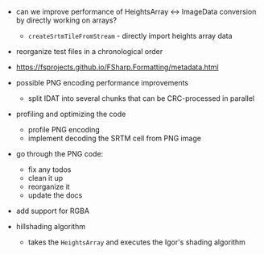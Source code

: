 ﻿- can we improve performance of HeightsArray <-> ImageData conversion by directly working on arrays?
    - `createSrtmTileFromStream` - directly import heights array data

- reorganize test files in a chronological order

- https://fsprojects.github.io/FSharp.Formatting/metadata.html

- possible PNG encoding performance improvements
    - split IDAT into several chunks that can be CRC-processed in parallel

- profiling and optimizing the code
    - profile PNG encoding 
    - implement decoding the SRTM cell from PNG image

- go through the PNG code:
    - fix any todos
    - clean it up
    - reorganize it
    - update the docs

- add support for RGBA

- hillshading algorithm
    - takes the `HeightsArray` and executes the Igor's shading algorithm
